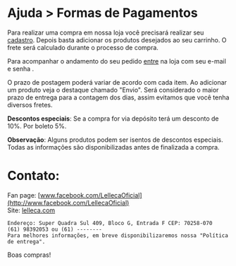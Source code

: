 Ajuda > Formas de Pagamentos
==============================
 
Para realizar uma compra em nossa loja você precisará realizar seu [cadastro](https://lelleca.com/signup). Depois basta adicionar
os produtos desejados ao seu carrinho. O frete será calculado durante o processo de compra.

Para acompanhar o andamento do seu pedido [entre](https://lelleca.com/login) na loja com seu e-mail e senha .

O prazo de postagem poderá variar de acordo com cada item. Ao adicionar um produto veja o destaque chamado "Envio". Será 
considerado o maior prazo de entrega para a contagem dos dias, assim evitamos que você tenha diversos fretes.

**Descontos especiais**: Se a compra for via depósito terá um desconto de 10%. Por boleto 5%. 

**Observação**: Alguns produtos podem ser isentos de descontos especiais. Todas as informações são disponibilizadas antes de finalizada a compra. 

Contato:
========

Fan page: [www.facebook.com/LellecaOficial](http://www.facebook.com/LellecaOficial)  
Site: [lelleca.com](http://lelleca.com)

```
Endereço: Super Quadra Sul 409, Bloco G, Entrada F CEP: 70258-070
(61) 98392053 ou (61) --------
Para melhores informações, em breve disponibilizaremos nossa "Política de entrega".
```

Boas compras!
